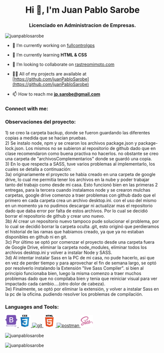<h1 align="center">Hi 👋, I'm Juan Pablo Sarobe</h1>
<h3 align="center">Licenciado en Administracion de Empresas.</h3>

<p align="left"> <img src="https://komarev.com/ghpvc/?username=juanpablosarobe&label=Profile%20views&color=0e75b6&style=flat" alt="juanpablosarobe" /> </p>

- 🔭 I’m currently working on [fullcontrolgps](www.fullcontrolgps.com.ar)

- 🌱 I’m currently learning **HTML & CSS**

- 👯 I’m looking to collaborate on [rastreomimoto.com](www.rastreomimoto.com)

- 👨‍💻 All of my projects are available at [https://github.com/juanPabloSarobe](https://github.com/juanPabloSarobe)

- 📫 How to reach me **jp.sarobe@gmail.com**

<h3 align="left">Connect with me:</h3>
<p align="left">
</p>
<h3 align="left">Observaciones del proyecto:</h3>
<p align="left">1) se creo la carpeta backup, donde se fueron guardando las diferentes copias a medida que se hacian pruebas.<br>
2) Se instalo node, npm y se crearon los archivos package.json y package-lock.json. Los mismos no se subieron al repositorio de github dado que en clase recomendaron como buena practiva no hacerlos. no obstante se creo una carpeta de "archivosComplementarios" donde se guardó una copia.<br>
3) En lo que respecta a SASS, tuve varios problemas al implementarlo, los cuales se detalla a continuación:<br>
3a) originariamente el proyecto se habia creado en una carpeta de google drive, lo cual me permitia tener los archivos en la nube y poder trabajar tanto del trabajo como desde mi casa. Esto funcionó bien en las primeras 2 entregas, para la tercera cuando instalamos node y se crearon mulchas carpetas, google drive comenzo a traer problemas con github dado que el primero en cada carpeta crea un archivo desktop.ini. con el uso del mismo en un momento ya no pudimos descargar ni actualizar mas el repositorio dado que daba error por falta de estos archivos. Por lo cual se decidió borrar el repositorio de github y crear uno nuevo.<br>
3b) Al crear un repositorio nuevo tampoco pude solucionar el problema, por lo cual se decidió borrar la carpeta oculta .git, esto originó que perdieramos el historial de las ramas que habiamos creado, ya que ya no estaban disponibles en github ni en git.<br>
3c) Por último se optó por comenzar el proyecto desde una carpeta fuera de Google Drive, eliminar la carpeta node_modules, eliminar todos los archivos desktop.ini y volver a instalar Node y SASS.<br>
3d) Al intentar instalar Sass en la PC de mi casa, no pude hacerlo, asi que en vez de perder tiempo y para aprovechar el fin de semana largo, se optó por resolverlo instalando la Extensión "live Sass Compiler". si bien al principio funcionaba bien, luego la misma comenzo a traer muchos problemas dado que no compilaba bien y tenia que reiniciar visual para ver impactado cada cambio....(otro dolor de cabeza).<br>
3e) Finalmente, se optó por eliminar la extensión, y volver a instalar Sass en la pc de la oficina. pudiendo resolver los problemas de compilación. 

</p>

<h3 align="left">Languages and Tools:</h3>
<p align="left"> <a href="https://getbootstrap.com" target="_blank" rel="noreferrer"> <img src="https://raw.githubusercontent.com/devicons/devicon/master/icons/bootstrap/bootstrap-plain-wordmark.svg" alt="bootstrap" width="40" height="40"/> </a> <a href="https://www.w3schools.com/css/" target="_blank" rel="noreferrer"> <img src="https://raw.githubusercontent.com/devicons/devicon/master/icons/css3/css3-original-wordmark.svg" alt="css3" width="40" height="40"/> </a> <a href="https://git-scm.com/" target="_blank" rel="noreferrer"> <img src="https://www.vectorlogo.zone/logos/git-scm/git-scm-icon.svg" alt="git" width="40" height="40"/> </a> <a href="https://www.w3.org/html/" target="_blank" rel="noreferrer"> <img src="https://raw.githubusercontent.com/devicons/devicon/master/icons/html5/html5-original-wordmark.svg" alt="html5" width="40" height="40"/> </a> <a href="https://postman.com" target="_blank" rel="noreferrer"> <img src="https://www.vectorlogo.zone/logos/getpostman/getpostman-icon.svg" alt="postman" width="40" height="40"/> </a> <a href="https://sass-lang.com" target="_blank" rel="noreferrer"> <img src="https://raw.githubusercontent.com/devicons/devicon/master/icons/sass/sass-original.svg" alt="sass" width="40" height="40"/> </a> </p>

<p><img align="center" src="https://github-readme-stats.vercel.app/api/top-langs?username=juanpablosarobe&show_icons=true&locale=en&layout=compact" alt="juanpablosarobe" /></p>

<p><img align="center" src="https://github-readme-streak-stats.herokuapp.com/?user=juanpablosarobe&" alt="juanpablosarobe" /></p>

